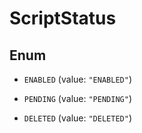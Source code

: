 

# ScriptStatus

## Enum


* `ENABLED` (value: `"ENABLED"`)

* `PENDING` (value: `"PENDING"`)

* `DELETED` (value: `"DELETED"`)



